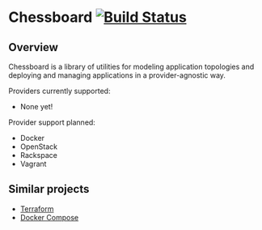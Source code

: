 # Chessboard [![Build Status](https://travis-ci.org/checkmate/chessboard.png)](https://travis-ci.org/checkmate/chessboard)

## Overview

Chessboard is a library of utilities for modeling application topologies and
deploying and managing applications in a provider-agnostic way.

Providers currently supported:

- None yet!

Provider support planned:

- Docker
- OpenStack
- Rackspace
- Vagrant

## Similar projects

- [Terraform](https://terraform.io)
- [Docker Compose](https://docs.docker.com/compose/)
